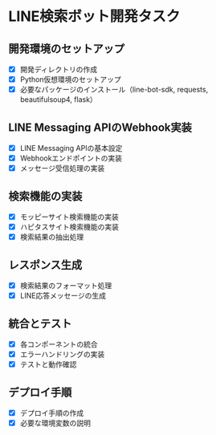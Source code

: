 # LINE検索ボット開発タスク

## 開発環境のセットアップ
- [x] 開発ディレクトリの作成
- [x] Python仮想環境のセットアップ
- [x] 必要なパッケージのインストール（line-bot-sdk, requests, beautifulsoup4, flask）

## LINE Messaging APIのWebhook実装
- [x] LINE Messaging APIの基本設定
- [x] Webhookエンドポイントの実装
- [x] メッセージ受信処理の実装

## 検索機能の実装
- [x] モッピーサイト検索機能の実装
- [x] ハピタスサイト検索機能の実装
- [x] 検索結果の抽出処理

## レスポンス生成
- [x] 検索結果のフォーマット処理
- [x] LINE応答メッセージの生成

## 統合とテスト
- [x] 各コンポーネントの統合
- [x] エラーハンドリングの実装
- [x] テストと動作確認

## デプロイ手順
- [x] デプロイ手順の作成
- [x] 必要な環境変数の説明
